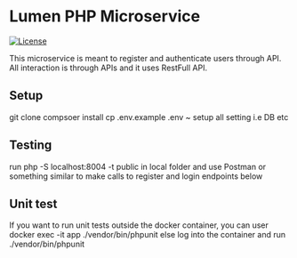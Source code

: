 # Lumen PHP Microservice

[![License](https://img.shields.io/packagist/l/laravel/framework)](https://packagist.org/packages/laravel/lumen-framework)

This microservice is meant to register and authenticate users through API. All interaction is through APIs and it uses RestFull API.

## Setup
git clone
compsoer install
cp .env.example .env ~ setup all setting i.e DB etc

## Testing
run php -S localhost:8004 -t public in local folder and use Postman or something similar to make calls to register and login endpoints below

## Unit test
If you want to run unit tests outside the docker container, you can user
docker exec -it app ./vendor/bin/phpunit else log into the container and run  ./vendor/bin/phpunit


